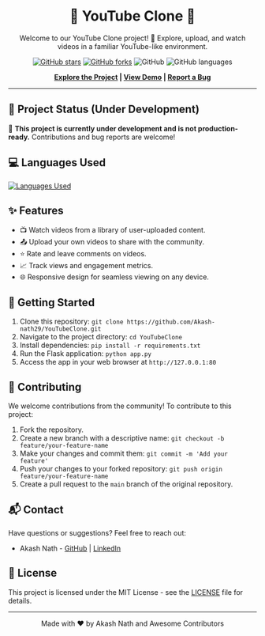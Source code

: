 <div align="center">
  <h1>🎥 YouTube Clone 🎥</h1>
  <p>
    Welcome to our YouTube Clone project! 🚀 Explore, upload, and watch videos in a familiar YouTube-like environment.
  </p>
  
  [![GitHub stars](https://img.shields.io/github/stars/Akash-nath29/YouTubeClone)](https://github.com/Akash-nath29/YouTubeClone/stargazers)
  [![GitHub forks](https://img.shields.io/github/forks/Akash-nath29/YouTubeClone)](https://github.com/Akash-nath29/YouTubeClone/network)
  ![GitHub](https://img.shields.io/github/license/Akash-nath29/YouTubeClone)
  ![GitHub languages](https://img.shields.io/github/languages/count/Akash-nath29/YouTubeClone)
  
  **[Explore the Project](https://github.com/Akash-nath29/YouTubeClone) | [View Demo](#) | [Report a Bug](https://github.com/Akash-nath29/YouTubeClone/issues)**
</div>

---

## 🚧 Project Status (Under Development)

🚨 **This project is currently under development and is not production-ready.** Contributions and bug reports are welcome!

## 💻 Languages Used
[![Languages Used](https://skillicons.dev/icons?i=py,html,css)](https://skillicons.dev)

## ✨ Features

- 📺 Watch videos from a library of user-uploaded content.
- 📤 Upload your own videos to share with the community.
- ⭐ Rate and leave comments on videos.
- 📈 Track views and engagement metrics.
- 🌐 Responsive design for seamless viewing on any device.

## 🌟 Getting Started

1. Clone this repository: `git clone https://github.com/Akash-nath29/YouTubeClone.git`
2. Navigate to the project directory: `cd YouTubeClone`
3. Install dependencies: `pip install -r requirements.txt`
4. Run the Flask application: `python app.py`
5. Access the app in your web browser at `http://127.0.0.1:80`

## 📝 Contributing

We welcome contributions from the community! To contribute to this project:

1. Fork the repository.
2. Create a new branch with a descriptive name: `git checkout -b feature/your-feature-name`
3. Make your changes and commit them: `git commit -m 'Add your feature'`
4. Push your changes to your forked repository: `git push origin feature/your-feature-name`
5. Create a pull request to the `main` branch of the original repository.

## 📬 Contact

Have questions or suggestions? Feel free to reach out:

- Akash Nath - [GitHub](https://github.com/Akash-nath29) | [LinkedIn](https://in.linkedin.com/in/akash-nath-986026268)

## 📄 License

This project is licensed under the MIT License - see the [LICENSE](LICENSE) file for details.

---

<div align="center">
  Made with ❤️ by Akash Nath and Awesome Contributors
</div>